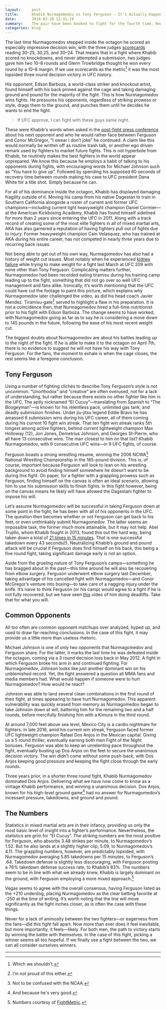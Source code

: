 ```yaml
---
layout:     post
title:      Khabib Nurmagomedov vs Tony Ferguson — It’s Actually Happening?
date:       2018-03-28 12:31:19
summary:    The pair have been booked to fight for the fourth time. Now scheduled to headline UFC 223 on April 7th in Brooklyn.
categories: blog
---
```


The last time Nurmagomedov stepped inside the octagon he scored an especially impressive decision win, with the three judges [scorecards](https://twitter.com/shaunalshatti/status/947356482810474497) reading 30–25, 30,25, and 30–24. That means that in a fight where Khabib scored no knockdowns, and never attempted a submission, two judges gave him two 10–8 rounds and Glenn Trowbridge thought he won every round by a 10–8 margin. If we use scorecards as the metric[^1]  it was the most lopsided three round decision victory in UFC history.

His opponent, Edson Barboza, a world-class striker and knockout artist, found himself with his back pinned against the cage and taking damaging ground and pound for the majority of the fight. This is how Nurmagomedov wins fights. He pressures his opponents, regardless of striking prowess or style, drags them to the ground, and punches them until he decides he wants to end the fight.

> If UFC approve, I can fight with these guys same night.

These were Khabib's words when asked in the [post-fight press conference](https://www.youtube.com/watch?v=bwOMObQxIdQ) about his next opponent and who he would rather face between Ferguson and Conor McGregor, “I swear I don’t joke” he continued. A claim like this would normally be written off as routine trash talk, or another ego driven remark used by fighters to market future fights. This is not hyperbole from Khabib, he routinely makes the best fighters in the world appear unprepared. We know this because he employs a habit of talking to his opponents during fights, with encouraging words for Michael Johnson such as “You have to give up”. Followed by spending his supposed 60 seconds of recovery time between rounds making his case to UFC president Dana White for a title shot. Simply because he can.

For all of his dominance inside the octagon, Khabib has displayed damaging fragility outside of it. Moving his camp from his native Dagestan to train in Southern California alongside a roster of current and former UFC champions&mdash;including current light heavyweight champion Daniel Cormier&mdash;at the American Kickboxing Academy, Khabib has found himself sidelined for more than 2 years since entering the UFC in 2011. Along with a track record of creating some of the most elite fighters in all of mixed martial arts, AKA has also garnered a reputation of having fighters pull out of fights due to injury. Former heavyweight champion Cain Velasquez, who has trained at AKA during his entire career, has not competed in nearly three years due to recurring back issues.

Not being able to get out of his own way, Nurmagomedov has also had a history of weight cut issues. Most notably when he experienced [kidney failure](http://mmajunkie.com/2017/03/khabib-nurmagomedov-hospitalized-after-weight-cut-ufc-209-title-fight-with-tony-ferguson-off) while trying to make weight for a fight last March at UFC 209 with none other than Tony Ferguson. Complicating matters further, Nurmagomedov had been recorded eating tiramisu during his training camp leading up to the fight, something that did not go over so well UFC management and fans alike. Ironically, it’s worth mentioning that the UFC could have cut the footage to paint this picture, which explains why Nurmagomedov later challenged the video, as did his head coach Javier Mendez. Tiramisu-gate[^2] served to highlight a flaw in his preparation. It is not a coincidence then, that Nurmagomedov hired a full-time nutritionist prior to his fight with Edson Barboza. The change seems to have worked, with Nurmagomedov going as far as to say he is considering a move down to 145 pounds in the future, following the ease of his most recent weight cut.

The biggest doubts about Nurmagomedov are about his battles leading up to the night of the fight. If he is able to make it to the octagon on April 7th, there is no evidence to suggest he will not have his way with Tony Ferguson. For the fans, the moment to exhale is when the cage closes, the rest seems like a foregone conclusion.

## Tony Ferguson
Using a number of fighting clichés to describe Tony Ferguson’s style is not uncommon. “Unorthodox” and “creative” are often overused, not for a lack of understanding, but rather because there exists no other fighter like him in the UFC. The aptly nicknamed “El Cucuy”&mdash;translating from Spanish to “The Boogeyman”&mdash;is known for his relentless pace, unlimited gas tank, and deadly submission finishes. Under jiu-jitsu legend Eddie Bravo he has amassed 6 submission wins during his UFC career, all of them coming during his current 10 fight win streak. That ten fight win streak ranks 5th longest among active fighters, behind current lightweight champion Max Holloway (12), Jon Jones, Demetrius Johnson, and Georges St-Pierre, who all have 13 consecutive wins. The man closest to him on that list? Khabib Nurmagomedov, with 9 consecutive UFC wins&mdash;in 9 UFC fights, of course.

Ferguson boasts a strong wrestling resume, winning the 2006 NCWA[^3] National Wrestling Championship in the 165-pound division. This is, of course, important because Ferguson will look to lean on his wrestling background to avoid finding himself somewhere he doesn’t want to be during this fight. On paper, for a fighter with a grappling prowess such as Ferguson, finding himself on the canvas is often an ideal scenario, allowing him to use his submission skills to finish fights. In this fight however, being on the canvas means he likely will have allowed the Dagestani fighter to impose his will.

Let’s assume Nurmagomedov will be successful in taking Ferguson down at some point in the fight, he has been with all of his opponents in the UFC. The question then becomes whether or not Ferguson can get back to his feet, or even unthinkably submit Nurmagomedov. The latter seems an impossible task, the former much more attainable, but it may not help. Abel Trujillo, whom Khabib fought in 2013, found this out the hard way, being taken down a total of [21 times in 15 minutes](http://bleacherreport.com/articles/1651923-ufc-160-results-khabib-nurmagomedov-sets-ufc-record-in-win-over-abel-trujillo). That is one successful takedown every 43 seconds(!). Neutralizing Khabib’s ground and pound attack will be crucial if Ferguson does find himself on his back, this being a five round fight, taking significant damage early is not an option.

Aside from the grueling nature of Tony Ferguson’s camps&mdash;something he has bragged about in the past&mdash;this time around he will also be recovering from elbow surgery. Ferguson underwent elbow surgery last December, taking advantage of his cancelled fight with Nurmagomedov&mdash;and Conor McGregor’s venture into boxing&mdash;to take care of a nagging injury under the knife. It’s naive to think Ferguson (or his camp) would agree to a fight if he is not fully recovered, but we have seen [this](http://mmaimports.com/2017/01/video-tony-fergusons-deadlifting-form-has-gone-viral-for-all-the-wrong-reasons/) video of him doing deadlifts. Take that for what you will.

## Common Opponents
All too often are common opponent matchups over analyzed, hyped up, and used to draw far-reaching conclusions. In the case of this fight, it may provide us a little more than useless rhetoric.

Michael Johnson is one of only two opponents that Nurmagomedov and Ferguson share. For the latter, it marks the last time he was defeated inside the octagon, coming via a 3 round decision loss back in May 2012. A fight in which Ferguson broke his arm in and continued fighting. For Nurmagomedov, Johnson looks like just another dominant win on his unblemished record. Yet, the fight answered a question all MMA fans and media members had. What would happen if someone were to hurt Nurmagomedov? How would he react?

Johnson was able to land several clean combinations in the first round of their fight, at times appearing to have hurt Nurmagomedov. This apparent vulnerability was quickly erased from memory as Nurmagomedov began to take Johnson down at will, battering him for the remaining two and a half rounds, before mercifully finishing him with a Kimura in the third round.

At around 7,000 feet above sea level, Mexico City is a cardio nightmare for fighters. In late 2016, amid his current win streak, Ferguson faced former UFC lightweight champion Rafael Dos Anjos in the Mexican capital. Giving us a 5 round thriller, eventually earning both men Fight of the Night bonuses. Ferguson was able to keep an unrelenting pace throughout the fight, eventually busting up Dos Anjos on the feet to secure the unanimous decision victory. The win didn’t come without some push-back, with Dos Anjos keeping good pressure and keeping the fight close through the early rounds.

Three years prior, in a shorter three round fight, Khabib Nurmagomedov dominated Dos Anjos. Delivering what we have now come to know as a vintage Khabib performance, and winning a unanimous decision. Dos Anjos, known for his high-level ground game[^4] had no answer for Nurmagomedov’s incessant pressure, takedowns, and ground and pound.

## The Numbers
Statistics in mixed martial arts are in their infancy, providing us only the most basic level of insight into a fighter’s performance. Nevertheless, the statistics are grim for “El Cucuy”. The striking numbers are the most positive for Ferguson, who absorbs 3.48 strikes per minute, to Nurmagomedov’s 1.52. But he also lands at a slightly higher clip, 5.09, to Nurmagomedov’s 4.11. The grappling numbers, however, are predictably lopsided, with Nurmagomedov averaging 5.85 takedowns per 15 minutes, to Ferguson’s .64. Takedown defense is slightly less discouraging, with Ferguson posting a 76% takedown defense success rate, to Khabib’s 83%. The numbers seem to be in line with what we already knew, Khabib is largely dominant on the ground, with Ferguson employing a more mixed approach.[^5]

Vegas seems to agree with the overall consensus, having Ferguson listed as the +210 underdog, placing Nurmagomedov as the clear betting favorite at -250 at the time of writing. It’s worth noting that the line will move significantly as the fight inches closer, as is often the case with these things.

Never for a lack of animosity between the two fighters&mdash;or eagerness from the fans&mdash;did this fight fall apart. Now more than ever does it feel inevitable, but more importantly, it feels&mdash;likely. For both men, the path to victory starts by winning the battle with themselves. In the case of this fight, picking a winner seems all too hopeful. If we finally see a fight between the two, we can all consider ourselves winners.

---

[^1]: Which we shouldn’t.
[^2]: I’m not proud of this either.
[^3]: Not to be confused with the NCAA.
[^4]: And because he's very good.
[^5]: Numbers courtesy of [FightMetric](http://www.fightmetric.com/).
